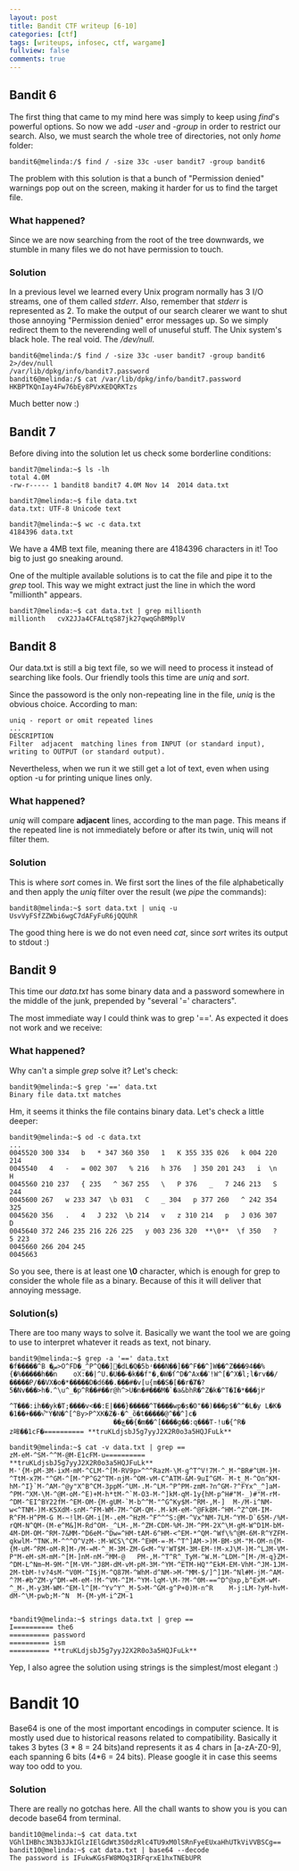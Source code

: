 ```yaml
---
layout: post
title: Bandit CTF writeup [6-10]
categories: [ctf]
tags: [writeups, infosec, ctf, wargame]
fullview: false
comments: true
---
```

## Bandit 6
The first thing that came to my mind here was simply to keep using *find*'s powerful options. So now we add *-user* and *-group* in order to restrict our search. Also, we must search the whole tree of directories, not only *home* folder:

    bandit6@melinda:/$ find / -size 33c -user bandit7 -group bandit6

The problem with this solution is that a bunch of "Permission denied" warnings pop out on the screen, making it harder for us to find the target file.

### What happened?
Since we are now searching from the root of the tree downwards, we stumble in many files we do not have permission to touch.

### Solution
In a previous level we learned every Unix program normally has 3 I/O streams, one of them called *stderr*. Also, remember that *stderr* is represented as 2. To make the output of our search clearer we want to shut those annoying "Permission denied" error messages up. So we simply redirect them to the neverending well of unuseful stuff. The Unix system's black hole. The real void. The */dev/null*.

    bandit6@melinda:/$ find / -size 33c -user bandit7 -group bandit6 2>/dev/null
    /var/lib/dpkg/info/bandit7.password
    bandit6@melinda:/$ cat /var/lib/dpkg/info/bandit7.password
    HKBPTKQnIay4Fw76bEy8PVxKEDQRKTzs

Much better now :)

## Bandit 7
Before diving into the solution let us check some borderline conditions:

    bandit7@melinda:~$ ls -lh
    total 4.0M
    -rw-r----- 1 bandit8 bandit7 4.0M Nov 14  2014 data.txt

    bandit7@melinda:~$ file data.txt 
    data.txt: UTF-8 Unicode text

    bandit7@melinda:~$ wc -c data.txt 
    4184396 data.txt

We have a 4MB text file, meaning there are 4184396 characters in it! Too big to just go sneaking around.

One of the multiple available solutions is to cat the file and pipe it to the *grep* tool. This way we might extract just the line in which the word "millionth" appears.

    bandit7@melinda:~$ cat data.txt | grep millionth
    millionth   cvX2JJa4CFALtqS87jk27qwqGhBM9plV

## Bandit 8
Our data.txt is still a big text file, so we will need to process it instead of searching like fools. Our friendly tools this time are *uniq* and *sort*.

Since the passoword is the only non-repeating line in the file, *uniq* is the obvious choice. According to man:

~~~
uniq - report or omit repeated lines
...
DESCRIPTION
Filter  adjacent  matching lines from INPUT (or standard input), writing to OUTPUT (or standard output).
~~~

Nevertheless, when we run it we still get a lot of text, even when using option -u for printing unique lines only.

### What happened?
*uniq* will compare **adjacent** lines, according to the man page. This means if the repeated line is not immediately before or after its twin, uniq will not filter them.

### Solution
This is where *sort* comes in. We first sort the lines of the file alphabetically and then apply the *uniq* filter over the result (we *pipe* the commands):

    bandit8@melinda:~$ sort data.txt | uniq -u
    UsvVyFSfZZWbi6wgC7dAFyFuR6jQQUhR

The good thing here is we do not even need *cat*, since *sort* writes its output to stdout :)

## Bandit 9
This time our *data.txt* has some binary data and a password somewhere in the middle of the junk, prepended by "several '=' characters".

The most immediate way I could think was to grep '=='. As expected it does not work and we receive:


### What happened?
Why can't a simple *grep* solve it? Let's check:

    bandit9@melinda:~$ grep '==' data.txt
    Binary file data.txt matches

Hm, it seems it thinks the file contains binary data. Let's check a little deeper:

~~~
bandit9@melinda:~$ od -c data.txt
...
0045520 300 334   b   * 347 360 350   1   K 355 335 026   k 004 220 214
0045540   4   -   = 002 307   % 216   h 376   ] 350 201 243   i  \n   H
0045560 210 237   { 235   ^ 367 255   \   P 376   _   7 246 213   S 244
0045600 267   w 233 347  \b 031   C   _ 304   p 377 260   ^ 242 354 325
0045620 356   .   4   J 232  \b 214   v   z 310 214   p   J 036 307   D
0045640 372 246 235 216 226 225   y 003 236 320  **\0**  \f 350   ?   5 223
0045660 266 204 245
0045663
~~~

So you see, there is at least one **\0** character, which is enough for grep to consider the whole file as a binary. Because of this it will deliver that annoying message.

### Solution(s)
There are too many ways to solve it. Basically we want the tool we are going to use to interpret whatever it reads as text, not binary.

~~~
bandit9@melinda:~$ grep -a '==' data.txt
�f�����^B �ﺱ>O^FD�_^P^Q��]�dL�Q�5bʵ���N��]��^F��^]W��^Z���94��%{�%�����h��n    oX:��|^U.�U��ކ�k��f"�,�W�ſ^D�^Ax��ˋ!W^[�^X�l;l�rv��/�����P/��VX�o�*�����D�d6��.���#�v[u{m��S�[��r�Ⱦ�? 5�Nv���>h�.^\u^_�p^R��#��r@h^>U�n�#���M�`�a&bhR�^Z�k�^T�I�*���j߂
                                                                    ^T���:ih��yk�T;����v<��:E|���}�����^T����wp�s�O"��)���p$�^^�L�y L�K�    �1��+���v͋"Y�N�^[^By>P^XK�Z�-�^_ȍ�t�����@^��^]c�
                          ��ڿ��{�m��^[����g��:q���T-!u�{^R�
z哞��1cF�========== **truKLdjsbJ5g7yyJ2X2R0o3a5HQJFuLk**

bandit9@melinda:~$ cat -v data.txt | grep ==
zM-eM-^SM-^^M-@M-E1cFM-u========== **truKLdjsbJ5g7yyJ2X2R0o3a5HQJFuLk**
M-'{M-pM-3M-ixM-mM-^CLM-^[M-RV9p>^^^RazM-\M-g^T^V!7M-^_M-^BR#^UM-}M-^TtM-x7M-"^GM-^[M-^P^G2^TM-njM-^OM-vM-C^ATM-&M-9uI^GM- M-t_M-^On^KM-hM-^I}`M-^AM-^@y"X^B^CM-3ppM-^UM-.M-^LM-^P^PM-zmM-?n^GM-?^FYx^_^]aM-^PM-^XM-\M-^@M-oM-^E)+M-h*tM-^`M-O3-M-^]kM-qM-1y{hM-p^H#"M-_)#"M-rM-^DM-^EI^BY22fM-^EM-OM-{M-gUM-`M-b^^M-"^G^Ky$M-^RM-,M-]  M-/M-i^NM-w<^TNM-)M-K5XdM-snM-^FM-WM-7M-^GM-QM-.M-kM-eM-^@Fk8M-^HM-^Z^OM-IM-R^FM-H^PM-G M-~!lM-GM-i[M-.eM-^HzM-^F^^^S:@M-^Vx^NM-7LM-^YM-D`65M-/%M-rQM-N^QM-(M-e^M&]M-Rd^OM-_^LM-,M-^ZM-CDM-%M-JM-^PM-2X^\M-gM-W^D1M-bM-4M-DM-OM-^RM-7&MM-^D6eM-^Dw=^HM-tAM-6^HM-<^EM-*^QM-^Wf\%^@M-6M-R^YZFM-qkwlM-^TNK.M-^^^O^VzM-:M-WCS\^CM-^EHM-=-M-^T^]AM->)M-BM-sM-"M-OM-n{M-{M-uM-^RM-oM-R]M-/M-=M-^_M-3M-ZM-G<M-^V'WT$M-3M-EM-!M-xJ\M-)M-^LJM-VM-P"M-eM-sM-mM-^[M-]nM-nM-^MM-@   PM-,M-^T^R^_TyM-^W.M-^LDM-^[M-/M-q}ZM-^DM-L^Nm~M-9M-^[M-VM-^J8M-dM-vM-pM-3M-^YM-^ETM-HQ"^EkM-EM-VhM-^JM-1JM-2M-tbM-!v?4sM-^V0M-^I$jM-^Q87M-^WhM-d^NM->M-^MM-$/]^]1M-^Nl#M-jM-^AM-^?M-#b^ZM-y^DM-=M-eM-!M-^VM-^IM-^YM-lqM-\M-?M-^0M-==^D^@xp,b^ExM-wM-^_M-,M-y3M-WM-^EM-l^[M-^Yv^Y^_M-5>M-^GM-g^P+0)M-n^R    M-j:LM-?yM-hvM-dM-^\M-pwb;M-^N  M-{M-yM-i^ZM-1


*bandit9@melinda:~$ strings data.txt | grep ==
I========== the6
========== password
========== ism
========== **truKLdjsbJ5g7yyJ2X2R0o3a5HQJFuLk**
~~~

Yep, I also agree the solution using strings is the simplest/most elegant :)

# Bandit 10
Base64 is one of the most important encodings in computer science. It is mostly used due to historical reasons related to compatibility. Basically it takes 3 bytes (3 \* 8 = 24 bits)and represents it as 4 chars in [a-zA-Z0-9], each spanning 6 bits (4\*6 = 24 bits). Please google it in case this seems way too odd to you.

### Solution
There are really no gotchas here. All the chall wants to show you is you can decode base64 from terminal.

~~~~
bandit10@melinda:~$ cat data.txt 
VGhlIHBhc3N3b3JkIGlzIElGdWt3S0dzRlc4TU9xM0lSRnFyeEUxaHhUTkViVVBSCg==
bandit10@melinda:~$ cat data.txt | base64 --decode
The password is IFukwKGsFW8MOq3IRFqrxE1hxTNEbUPR
~~~~
